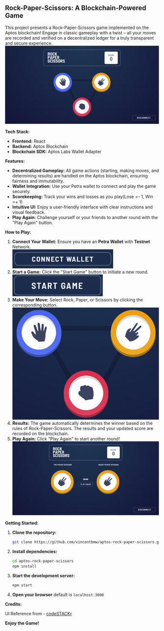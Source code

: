 ## Rock-Paper-Scissors: A Blockchain-Powered Game 

This project presents a Rock-Paper-Scissors game implemented on the Aptos blockchain!  Engage in classic gameplay with a twist – all your moves are recorded and verified on a decentralized ledger for a truly transparent and secure experience.
![plot](https://github.com/vincentbmw/aptos-rock-paper-scissors/blob/branch3/src/assetsReadme/home.png) 

**Tech Stack:**

* **Frontend:** React
* **Backend:** Aptos Blockchain
* **Blockchain SDK:** Aptos Labs Wallet Adapter

**Features:**

* **Decentralized Gameplay:** All game actions (starting, making moves, and determining results) are handled on the Aptos blockchain, ensuring fairness and immutability.
* **Wallet Integration:** Use your Petra wallet to connect and play the game securely.
* **Scorekeeping:**  Track your wins and losses as you play(Lose =- 1, Win =+ 1)
* **Intuitive UI:**  Enjoy a user-friendly interface with clear instructions and visual feedback.
* **Play Again:**  Challenge yourself or your friends to another round with the "Play Again" button.

**How to Play:**

1. **Connect Your Wallet:** Ensure you have an <b>Petra Wallet</b> with <b>Testnet</b> Network.<br />
![plot](https://github.com/vincentbmw/aptos-rock-paper-scissors/blob/branch3/src/assetsReadme/connectWallet.png)
2. **Start a Game:** Click the "Start Game" button to initiate a new round.<br />
![plot](https://github.com/vincentbmw/aptos-rock-paper-scissors/blob/branch3/src/assetsReadme/startGame.png)
3. **Make Your Move:**  Select Rock, Paper, or Scissors by clicking the corresponding button.
![plot](https://github.com/vincentbmw/aptos-rock-paper-scissors/blob/branch3/src/assetsReadme/choose.png)
4. **Results:**  The game automatically determines the winner based on the rules of Rock-Paper-Scissors. The results and your updated score are recorded on the blockchain.
5. **Play Again:**  Click "Play Again" to start another round!
![plot](https://github.com/vincentbmw/aptos-rock-paper-scissors/blob/branch3/src/assetsReadme/final.png)

**Getting Started:**

1. **Clone the repository:**
   ```bash
   git clone https://github.com/vincentbmw/aptos-rock-paper-scissors.git
   ```

2. **Install dependencies:**
   ```bash
   cd aptos-rock-paper-scissors 
   npm install
   ```

3. **Start the development server:**
   ```bash
   npm start
   ```

4. **Open your browser**  default is ```localhost:3000```

**Credits:**

UI Reference from - [codeSTACKr](https://youtube.com/codestackr)

**Enjoy the Game!** 
